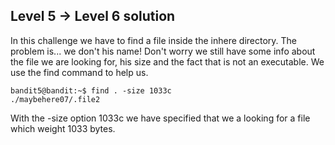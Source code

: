 ## Level 5 -> Level 6 solution

In this challenge we have to find a file inside the inhere directory.
The problem is... we don't his name!
Don't worry we still have some info about the file we are looking for, his size and the fact that is not an executable.
We use the find command to help us.
```console
bandit5@bandit:~$ find . -size 1033c
./maybehere07/.file2
```
With the -size option 1033c we have specified that we a looking for a file which weight 1033 bytes.
